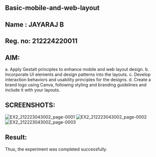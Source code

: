 ## Basic-mobile-and-web-layout
## Name : JAYARAJ B
## Reg. no: 212224220011
## AIM:
a. Apply Gestalt principles to enhance mobile and web layout design.
b. Incorporate UI elements and design patterns into the layouts.
c. Develop interaction behaviors and usability principles for the designs.
d. Create a brand logo using Canva, following styling and branding guidelines and include it with your layouts.
## SCREENSHOTS:
![EX2_212223043002_page-0001](https://github.com/user-attachments/assets/a9735b92-e500-46a6-90a7-0ea61981b99d)
![EX2_212223043002_page-0002](https://github.com/user-attachments/assets/5c9bb396-e8dd-481b-a3fb-2e2ee3e1678c)
![EX2_212223043002_page-0003](https://github.com/user-attachments/assets/29ced17b-18ef-4b95-89b6-f93e1efb4265)

## Result:
Thus, the experiment was completed successfully.
